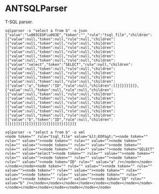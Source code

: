 # ANTSQLParser
T-SQL parser.

	sqlparser -s "select a from b" -o json
	{"value":"\u003CEOF\u003E","token":"","rule":"tsql_file","children":[{"value":null,"token":null,"rule":null,"children":[{"value":null,"token":null,"rule":null,"children":[{"value":null,"token":null,"rule":null,"children":[{"value":null,"token":null,"rule":null,"children":[{"value":null,"token":null,"rule":null,"children":[{"value":null,"token":null,"rule":null,"children":[{"value":"select","token":"SELECT","rule":null,"children":[{"value":null,"token":null,"rule":null,"children":[{"value":null,"token":null,"rule":null,"children":[{"value":null,"token":null,"rule":null,"children":[{"value":null,"token":null,"rule":null,"children":[{"value":"a","token":"ID","rule":null,"children":[]}]}]}]}]},{"value":null,"token":null,"rule":null,"children":[{"value":null,"token":null,"rule":null,"children":[{"value":null,"token":null,"rule":null,"children":[{"value":null,"token":null,"rule":null,"children":[{"value":null,"token":null,"rule":null,"children":[{"value":null,"token":null,"rule":null,"children":[{"value":null,"token":null,"rule":null,"children":[{"value":"b","token":"ID","rule":null,"children":[]}]}]}]}]}]}]}]}]}]}]}]}]}]}]}]}

	sqlparser -s "select a from b" -o xml
	<node token="" rule="tsql_file" value="&lt;EOF&gt;"><node token="" rule="" value=""><node token="" rule="" value=""><node token="" rule="" value=""><node token="" rule="" value=""><node token="" rule="" value=""><node token="" rule="" value=""><node token="SELECT" rule="" value="select"><node token="" rule="" value=""><node token="" rule="" value=""><node token="" rule="" value=""><node token="" rule="" value=""><node token="ID" rule="" value="a" /></node></node></node></node><node token="" rule="" value=""><node token="" rule="" value=""><node token="" rule="" value=""><node token="" rule="" value=""><node token="" rule="" value=""><node token="" rule="" value=""><node token="" rule="" value=""><node token="ID" rule="" value="b" /></node></node></node></node></node></node></node></node></node></node></node></node></node></node></node>
